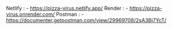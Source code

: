 Netlify : - https://pizza-virus.netlify.app/
Render : - https://pizza-virus.onrender.com/
Postman : - https://documenter.getpostman.com/view/29969708/2sA3Bj7YcT/
